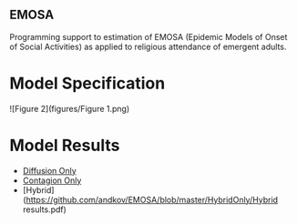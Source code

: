 EMOSA
---  
Programming support to estimation of EMOSA (Epidemic Models of Onset of Social Activities) as applied to religious attendance of emergent adults. 


# Model Specification 
![Figure 2](figures/Figure 1.png)

# Model Results
- [Diffusion Only](https://github.com/andkov/EMOSA/blob/master/DiffusionOnly/Diffusion%20results.pdf)  
- [Contagion Only](https://github.com/andkov/EMOSA/blob/master/ContagionOnly/Contagion%20results.pdf)  
- [Hybrid](https://github.com/andkov/EMOSA/blob/master/HybridOnly/Hybrid results.pdf)
